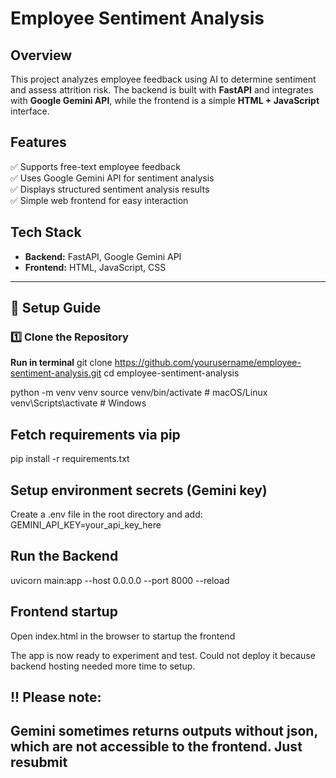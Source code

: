 # Employee Sentiment Analysis

## Overview
This project analyzes employee feedback using AI to determine sentiment and assess attrition risk. The backend is built with **FastAPI** and integrates with **Google Gemini API**, while the frontend is a simple **HTML + JavaScript** interface.

## Features
✅ Supports free-text employee feedback  
✅ Uses Google Gemini API for sentiment analysis  
✅ Displays structured sentiment analysis results  
✅ Simple web frontend for easy interaction  

## Tech Stack
- **Backend:** FastAPI, Google Gemini API  
- **Frontend:** HTML, JavaScript, CSS  

---

## 🚀 Setup Guide

### 1️⃣ Clone the Repository  
**Run in terminal**
git clone https://github.com/yourusername/employee-sentiment-analysis.git
cd employee-sentiment-analysis

python -m venv venv
source venv/bin/activate   # macOS/Linux
venv\Scripts\activate      # Windows

## Fetch requirements via pip
pip install -r requirements.txt 

## Setup environment secrets (Gemini key)
Create a .env file in the root directory and add:
GEMINI_API_KEY=your_api_key_here

##  Run the Backend
uvicorn main:app --host 0.0.0.0 --port 8000 --reload

## Frontend startup
Open index.html in the browser to startup the frontend


The app is now ready to experiment and test.
Could not deploy it because backend hosting needed more time to setup.
 
## !! Please note:
## Gemini sometimes returns outputs without json, which are not accessible to the frontend. Just resubmit